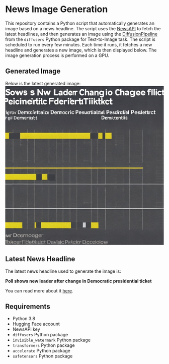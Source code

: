 # News Image Generation
This repository contains a Python script that automatically generates an image based on a news headline. The script uses the [NewsAPI](https://newsapi.org/) to fetch the latest headlines, and then generates an image using the [DiffusionPipeline](https://github.com/huggingface/diffusers) from the `diffusers` Python package for Text-to-Image task.
The script is scheduled to run every few minutes. Each time it runs, it fetches a new headline and generates a new image, which is then displayed below. The image generation process is performed on a GPU.

## Generated Image
Below is the latest generated image:
![Generated Image](image.png)

## Latest News Headline
The latest news headline used to generate the image is:

**Poll shows new leader after change in Democratic presidential ticket**

You can read more about it [here](https://news.google.com/rss/articles/CBMiogFBVV95cUxPMmkzNzRDZmRuVm9XQk1iLXJ1MzNFVU1UcTZRY0VYN01ySWpqVmVCWE5VQmlmUzB0TUVqZHkxMHItU3FfODFGYVFuS3FFRmo4NkJFOTFkMVJvVWx0ekF4dnIzcnREYXpuTDBSaFhmeEtrQ05uajNscVQ3VjNYc0w0eGhWT0p1Vndzdk1ZaTBLRjBrUEZpNTZMcWczNmtyZC00dHc?oc=5).

## Requirements
- Python 3.8
- Hugging Face account
- NewsAPI key
- `diffusers` Python package
- `invisible_watermark` Python package
- `transformers` Python package
- `accelerate` Python package
- `safetensors` Python package
